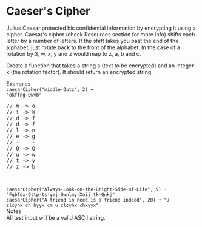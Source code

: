 # Caeser's Cipher
Julius Caesar protected his confidential information by encrypting it using a cipher. Caesar's cipher (check Resources section for more info) shifts each letter by a number of letters. If the shift takes you past the end of the alphabet, just rotate back to the front of the alphabet. In the case of a rotation by 3, w, x, y and z would map to z, a, b and c.

Create a function that takes a string s (text to be encrypted) and an integer k (the rotation factor). It should return an encrypted string.

Examples<br/>
<code>caesarCipher("middle-Outz", 2) ➞ "okffng-Qwvb"</code><br/>
<pre>
// m -> o
// i -> k
// d -> f
// d -> f
// l -> n
// e -> g
// -    -
// O -> Q
// u -> w
// t -> v
// z -> b
</pre><br/>
<code>caesarCipher("Always-Look-on-the-Bright-Side-of-Life", 5) ➞ "Fqbfdx-Qttp-ts-ymj-Gwnlmy-Xnij-tk-Qnkj"</code><br/>
<code>caesarCipher("A friend in need is a friend indeed", 20) ➞ "U zlcyhx ch hyyx cm u zlcyhx chxyyx"</code><br/>
Notes<br/>
All test input will be a valid ASCII string.
